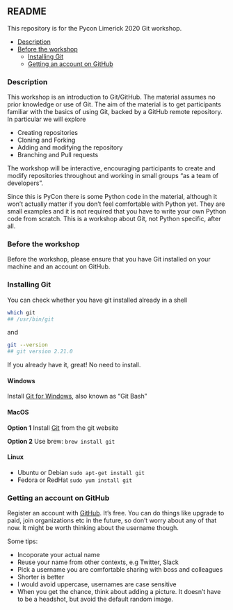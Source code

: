 
<!-- README.md is generated from README.Rmd. Please edit that file -->

## README

This repository is for the Pycon Limerick 2020 Git workshop.

  - [Description](#Description)
  - [Before the workshop](#Before-the-workshop)
      - [Installing Git](#Installing-Git)
      - [Getting an account on GitHub](#Getting-an-account-on-github)

### Description

This workshop is an introduction to Git/GitHub. The material assumes no
prior knowledge or use of Git. The aim of the material is to get
participants familiar with the basics of using Git, backed by a GitHub
remote repository. In particular we will explore

  - Creating repositories
  - Cloning and Forking
  - Adding and modifying the repository
  - Branching and Pull requests

The workshop will be interactive, encouraging participants to create and
modify repositories throughout and working in small groups “as a team of
developers”.

Since this is PyCon there is some Python code in the material, although
it won’t actually matter if you don’t feel comfortable with Python yet.
They are small examples and it is not required that you have to write
your own Python code from scratch. This is a workshop about Git, not
Python specific, after all.

### Before the workshop

Before the workshop, please ensure that you have Git installed on your
machine and an account on GitHub.

### Installing Git

You can check whether you have git installed already in a shell

``` bash
which git
## /usr/bin/git
```

and

``` bash
git --version
## git version 2.21.0
```

If you already have it, great\! No need to install.

#### Windows

Install [Git for Windows](https://git-for-windows.github.io/), also
known as “Git Bash”

#### MacOS

**Option 1** Install [Git](https://git-scm.com/downloads) from the git
website

**Option 2** Use brew: `brew install git`

#### Linux

  - Ubuntu or Debian `sudo apt-get install git`
  - Fedora or RedHat `sudo yum install git`

### Getting an account on GitHub

Register an account with [GitHub](https://github.com). It’s free. You
can do things like upgrade to paid, join organizations etc in the
future, so don’t worry about any of that now. It might be worth thinking
about the username though.

Some tips:

  - Incoporate your actual name
  - Reuse your name from other contexts, e.g Twitter, Slack
  - Pick a username you are comfortable sharing with boss and colleagues
  - Shorter is better
  - I would avoid uppercase, usernames are case sensitive
  - When you get the chance, think about adding a picture. It doesn’t
    have to be a headshot, but avoid the default random image.

